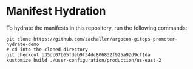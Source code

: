 # Manifest Hydration

To hydrate the manifests in this repository, run the following commands:

```shell
git clone https://github.com/zachaller/argocon-gitops-promoter-hydrate-demo
# cd into the cloned directory
git checkout b35dc07b65fdeb9f34dc806832f925a92d9cf1da
kustomize build ./user-configuration/production/us-east-2
```

